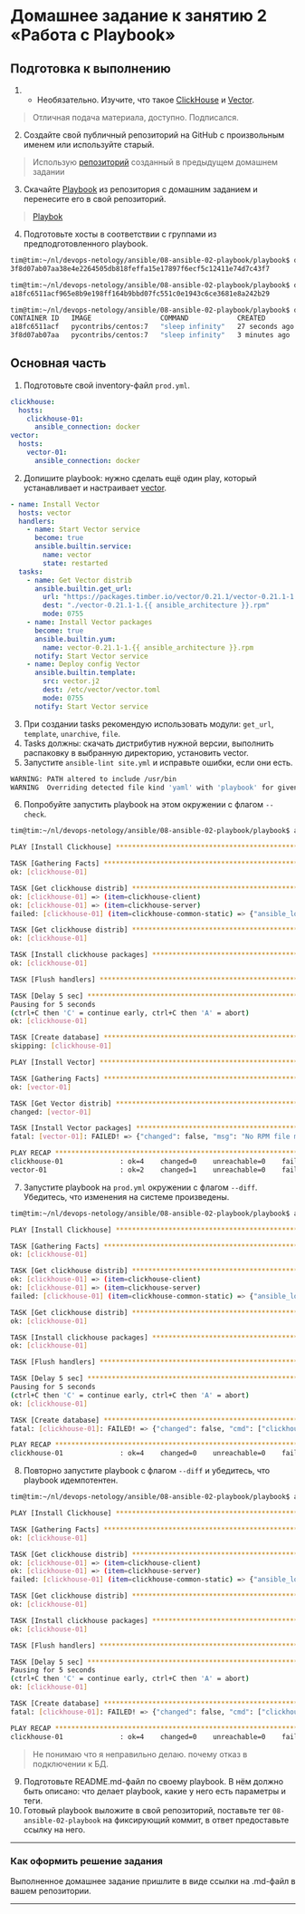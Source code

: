 # Домашнее задание к занятию 2 «Работа с Playbook»

## Подготовка к выполнению

1. * Необязательно. Изучите, что такое [ClickHouse](https://www.youtube.com/watch?v=fjTNS2zkeBs) и [Vector](https://www.youtube.com/watch?v=CgEhyffisLY).
  >Отличная подача материала, доступно. Подписался.
2. Создайте свой публичный репозиторий на GitHub с произвольным именем или используйте старый.
  >Использую [репозиторий](https://github.com/YTimashev/ansible_lesson.git) созданный в предыдущем домашнем задании
3. Скачайте [Playbook](./playbook/) из репозитория с домашним заданием и перенесите его в свой репозиторий.
  >[Playbok]()
4. Подготовьте хосты в соответствии с группами из предподготовленного playbook.
```bash
tim@tim:~/nl/devops-netology/ansible/08-ansible-02-playbook/playbook$ docker run --name clickhouse-01 -dit pycontribs/centos:7 sleep infinity
3f8d07ab07aa38e4e2264505db818feffa15e17897f6ecf5c12411e74d7c43f7

tim@tim:~/nl/devops-netology/ansible/08-ansible-02-playbook/playbook$ docker run --name vector-01 -dit pycontribs/centos:7 sleep infinity
a18fc6511acf965e8b9e198ff164b9bbd07fc551c0e1943c6ce3681e8a242b29

tim@tim:~/nl/devops-netology/ansible/08-ansible-02-playbook/playbook$ docker ps
CONTAINER ID   IMAGE                 COMMAND            CREATED          STATUS          PORTS     NAMES
a18fc6511acf   pycontribs/centos:7   "sleep infinity"   27 seconds ago   Up 24 seconds             vector-01
3f8d07ab07aa   pycontribs/centos:7   "sleep infinity"   3 minutes ago    Up 3 minutes              clickhouse-01
```

## Основная часть

1. Подготовьте свой inventory-файл `prod.yml`.
```yml
clickhouse:
  hosts:
    clickhouse-01:
      ansible_connection: docker
vector:
  hosts:
    vector-01:
      ansible_connection: docker 
```
2. Допишите playbook: нужно сделать ещё один play, который устанавливает и настраивает [vector](https://vector.dev).
```yml
- name: Install Vector
  hosts: vector
  handlers:
    - name: Start Vector service
      become: true
      ansible.builtin.service:
        name: vector
        state: restarted
  tasks:
    - name: Get Vector distrib
      ansible.builtin.get_url:
        url: "https://packages.timber.io/vector/0.21.1/vector-0.21.1-1.{{ ansible_architecture }}.rpm"
        dest: "./vector-0.21.1-1.{{ ansible_architecture }}.rpm"
        mode: 0755
    - name: Install Vector packages
      become: true
      ansible.builtin.yum:
        name: vector-0.21.1-1.{{ ansible_architecture }}.rpm
      notify: Start Vector service
    - name: Deploy config Vector
      ansible.builtin.template:
        src: vector.j2
        dest: /etc/vector/vector.toml
        mode: 0755
      notify: Start Vector service
```

3. При создании tasks рекомендую использовать модули: `get_url`, `template`, `unarchive`, `file`.
4. Tasks должны: скачать дистрибутив нужной версии, выполнить распаковку в выбранную директорию, установить vector.
5. Запустите `ansible-lint site.yml` и исправьте ошибки, если они есть.
```bash
WARNING: PATH altered to include /usr/bin
WARNING  Overriding detected file kind 'yaml' with 'playbook' for given positional argument: site.yml
```
6. Попробуйте запустить playbook на этом окружении с флагом `--check`.
```bash
tim@tim:~/nl/devops-netology/ansible/08-ansible-02-playbook/playbook$ ansible-playbook  -i inventory/prod.yml site.yml --check

PLAY [Install Clickhouse] ********************************************************************************************************

TASK [Gathering Facts] ***********************************************************************************************************
ok: [clickhouse-01]

TASK [Get clickhouse distrib] ****************************************************************************************************
ok: [clickhouse-01] => (item=clickhouse-client)
ok: [clickhouse-01] => (item=clickhouse-server)
failed: [clickhouse-01] (item=clickhouse-common-static) => {"ansible_loop_var": "item", "changed": false, "dest": "./clickhouse-common-static-22.3.3.44.rpm", "elapsed": 0, "gid": 0, "group": "root", "item": "clickhouse-common-static", "mode": "0644", "msg": "Request failed", "owner": "root", "response": "HTTP Error 404: Not Found", "size": 246310036, "state": "file", "status_code": 404, "uid": 0, "url": "https://packages.clickhouse.com/rpm/stable/clickhouse-common-static-22.3.3.44.noarch.rpm"}

TASK [Get clickhouse distrib] ****************************************************************************************************
ok: [clickhouse-01]

TASK [Install clickhouse packages] ***********************************************************************************************
ok: [clickhouse-01]

TASK [Flush handlers] ************************************************************************************************************

TASK [Delay 5 sec] ***************************************************************************************************************
Pausing for 5 seconds
(ctrl+C then 'C' = continue early, ctrl+C then 'A' = abort)
ok: [clickhouse-01]

TASK [Create database] ***********************************************************************************************************
skipping: [clickhouse-01]

PLAY [Install Vector] ************************************************************************************************************

TASK [Gathering Facts] ***********************************************************************************************************
ok: [vector-01]

TASK [Get Vector distrib] ********************************************************************************************************
changed: [vector-01]

TASK [Install Vector packages] ***************************************************************************************************
fatal: [vector-01]: FAILED! => {"changed": false, "msg": "No RPM file matching 'vector-0.21.1-1.x86_64.rpm' found on system", "rc": 127, "results": ["No RPM file matching 'vector-0.21.1-1.x86_64.rpm' found on system"]}

PLAY RECAP ***********************************************************************************************************************
clickhouse-01              : ok=4    changed=0    unreachable=0    failed=0    skipped=1    rescued=1    ignored=0   
vector-01                  : ok=2    changed=1    unreachable=0    failed=1    skipped=0    rescued=0    ignored=0   
```

7. Запустите playbook на `prod.yml` окружении с флагом `--diff`. Убедитесь, что изменения на системе произведены.
```bash
tim@tim:~/nl/devops-netology/ansible/08-ansible-02-playbook/playbook$ ansible-playbook  -i inventory/prod.yml site.yml --diff

PLAY [Install Clickhouse] ********************************************************************************************************

TASK [Gathering Facts] ***********************************************************************************************************
ok: [clickhouse-01]

TASK [Get clickhouse distrib] ****************************************************************************************************
ok: [clickhouse-01] => (item=clickhouse-client)
ok: [clickhouse-01] => (item=clickhouse-server)
failed: [clickhouse-01] (item=clickhouse-common-static) => {"ansible_loop_var": "item", "changed": false, "dest": "./clickhouse-common-static-22.3.3.44.rpm", "elapsed": 0, "gid": 0, "group": "root", "item": "clickhouse-common-static", "mode": "0644", "msg": "Request failed", "owner": "root", "response": "HTTP Error 404: Not Found", "size": 246310036, "state": "file", "status_code": 404, "uid": 0, "url": "https://packages.clickhouse.com/rpm/stable/clickhouse-common-static-22.3.3.44.noarch.rpm"}

TASK [Get clickhouse distrib] ****************************************************************************************************
ok: [clickhouse-01]

TASK [Install clickhouse packages] ***********************************************************************************************
ok: [clickhouse-01]

TASK [Flush handlers] ************************************************************************************************************

TASK [Delay 5 sec] ***************************************************************************************************************
Pausing for 5 seconds
(ctrl+C then 'C' = continue early, ctrl+C then 'A' = abort)
ok: [clickhouse-01]

TASK [Create database] ***********************************************************************************************************
fatal: [clickhouse-01]: FAILED! => {"changed": false, "cmd": ["clickhouse-client", "-q", "create database logs;"], "delta": "0:00:00.398585", "end": "2023-05-19 19:13:17.008742", "failed_when_result": true, "msg": "non-zero return code", "rc": 210, "start": "2023-05-19 19:13:16.610157", "stderr": "Code: 210. DB::NetException: Connection refused (localhost:9000). (NETWORK_ERROR)", "stderr_lines": ["Code: 210. DB::NetException: Connection refused (localhost:9000). (NETWORK_ERROR)"], "stdout": "", "stdout_lines": []}

PLAY RECAP ***********************************************************************************************************************
clickhouse-01              : ok=4    changed=0    unreachable=0    failed=1    skipped=0    rescued=1    ignored=0   
```
8. Повторно запустите playbook с флагом `--diff` и убедитесь, что playbook идемпотентен.
```bash
tim@tim:~/nl/devops-netology/ansible/08-ansible-02-playbook/playbook$ ansible-playbook  -i inventory/prod.yml site.yml --diff

PLAY [Install Clickhouse] ********************************************************************************************************

TASK [Gathering Facts] ***********************************************************************************************************
ok: [clickhouse-01]

TASK [Get clickhouse distrib] ****************************************************************************************************
ok: [clickhouse-01] => (item=clickhouse-client)
ok: [clickhouse-01] => (item=clickhouse-server)
failed: [clickhouse-01] (item=clickhouse-common-static) => {"ansible_loop_var": "item", "changed": false, "dest": "./clickhouse-common-static-22.3.3.44.rpm", "elapsed": 0, "gid": 0, "group": "root", "item": "clickhouse-common-static", "mode": "0644", "msg": "Request failed", "owner": "root", "response": "HTTP Error 404: Not Found", "size": 246310036, "state": "file", "status_code": 404, "uid": 0, "url": "https://packages.clickhouse.com/rpm/stable/clickhouse-common-static-22.3.3.44.noarch.rpm"}

TASK [Get clickhouse distrib] ****************************************************************************************************
ok: [clickhouse-01]

TASK [Install clickhouse packages] ***********************************************************************************************
ok: [clickhouse-01]

TASK [Flush handlers] ************************************************************************************************************

TASK [Delay 5 sec] ***************************************************************************************************************
Pausing for 5 seconds
(ctrl+C then 'C' = continue early, ctrl+C then 'A' = abort)
ok: [clickhouse-01]

TASK [Create database] ***********************************************************************************************************
fatal: [clickhouse-01]: FAILED! => {"changed": false, "cmd": ["clickhouse-client", "-q", "create database logs;"], "delta": "0:00:00.398585", "end": "2023-05-19 19:13:17.008742", "failed_when_result": true, "msg": "non-zero return code", "rc": 210, "start": "2023-05-19 19:13:16.610157", "stderr": "Code: 210. DB::NetException: Connection refused (localhost:9000). (NETWORK_ERROR)", "stderr_lines": ["Code: 210. DB::NetException: Connection refused (localhost:9000). (NETWORK_ERROR)"], "stdout": "", "stdout_lines": []}

PLAY RECAP ***********************************************************************************************************************
clickhouse-01              : ok=4    changed=0    unreachable=0    failed=1    skipped=0    rescued=1    ignored=0   
```

  >Не понимаю что я неправильно делаю. почему отказ в подключении к БД.
  
9. Подготовьте README.md-файл по своему playbook. В нём должно быть описано: что делает playbook, какие у него есть параметры и теги.
10. Готовый playbook выложите в свой репозиторий, поставьте тег `08-ansible-02-playbook` на фиксирующий коммит, в ответ предоставьте ссылку на него.

---

### Как оформить решение задания

Выполненное домашнее задание пришлите в виде ссылки на .md-файл в вашем репозитории.

---
